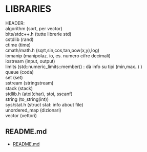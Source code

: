 # LIBRARIES  
  
  
HEADER:  
algorithm (sort, per vector)  
bits/stdc++.h (tutte librerie std)  
cstdlib (rand)  
ctime (time)  
cmath/math.h (sqrt,sin,cos,tan,pow(x,y),log)  
iomanip (manipolaz. io, es. numero cifre decimali)  
iostream (input, output)  
limits (std::numeric_limits<type>::member() : dà info su tipi (min,max..) )  
queue (coda)  
set (set)  
sstream (stringstream)  
stack (stack)  
stdlib.h (atoi(char), stoi, sscanf)  
string (to_string(int))  
sys/stat.h (struct stat: info about file)  
unordered_map (dizionari)  
vector (vettori)  

## README.md  
*	[README.md](./README.md)  

